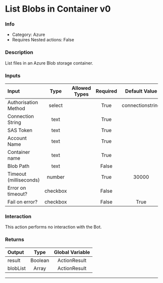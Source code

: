 # List Blobs in Container v0

### Info

- Category: Azure
- Requires Nested actions: False


### Description
List files in an Azure Blob storage container.


### Inputs

| Input | Type | Allowed Types | Required |  Default Value |
| :--- | :---: | :---: | :---: | :---: |
| Authorisation Method | select |  | True | connectionstring |
| Connection String | text |  | True |  |
| SAS Token | text |  | True |  |
| Account Name | text |  | True |  |
| Container name | text |  | True |  |
| Blob Path | text |  | False |  |
| Timeout (milliseconds) | number |  | True | 30000 |
| Error on timeout? | checkbox |  | False |  |
| Fail on error? | checkbox |  | False | True |


### Interaction
This action performs no interaction with the Bot.

### Returns

| Output | Type | Global Variable |
| :--- | :---: | :---: |
| result | Boolean | ActionResult |
| blobList | Array | ActionResult |

---